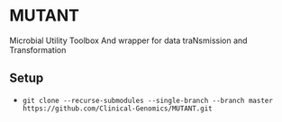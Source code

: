 # MUTANT
Microbial Utility Toolbox And wrapper for data traNsmission and Transformation

## Setup
* `git clone --recurse-submodules --single-branch --branch master  https://github.com/Clinical-Genomics/MUTANT.git`

